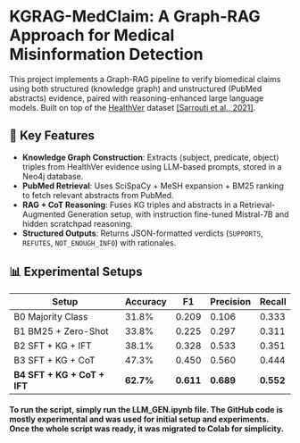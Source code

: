 # KGRAG-MedClaim: A Graph-RAG Approach for Medical Misinformation Detection

This project implements a Graph-RAG pipeline to verify biomedical claims using both structured (knowledge graph) and unstructured (PubMed abstracts) evidence, paired with reasoning-enhanced large language models. Built on top of the [HealthVer](https://github.com/sarrouti/HealthVer) dataset [[Sarrouti et al., 2021]](https://aclanthology.org/2021.emnlp-main.507/).

## 🚀 Key Features

- **Knowledge Graph Construction**: Extracts ⟨subject, predicate, object⟩ triples from HealthVer evidence using LLM-based prompts, stored in a Neo4j database.
- **PubMed Retrieval**: Uses SciSpaCy + MeSH expansion + BM25 ranking to fetch relevant abstracts from PubMed.
- **RAG + CoT Reasoning**: Fuses KG triples and abstracts in a Retrieval-Augmented Generation setup, with instruction fine-tuned Mistral-7B and hidden scratchpad reasoning.
- **Structured Outputs**: Returns JSON-formatted verdicts (`SUPPORTS`, `REFUTES`, `NOT_ENOUGH_INFO`) with rationales.

## 📊 Experimental Setups

| Setup                          | Accuracy | F1     | Precision | Recall |
|-------------------------------|----------|--------|-----------|--------|
| B0 Majority Class             | 31.8%    | 0.209  | 0.106     | 0.333  |
| B1 BM25 + Zero-Shot           | 33.8%    | 0.225  | 0.297     | 0.311  |
| B2 SFT + KG + IFT             | 38.1%    | 0.328  | 0.533     | 0.351  |
| B3 SFT + KG + CoT             | 47.3%    | 0.450  | 0.560     | 0.444  |
| **B4 SFT + KG + CoT + IFT**   | **62.7%**| **0.611**| **0.689** | **0.552** |

#### To run the script, simply run the LLM_GEN.ipynb file. The GitHub code is mostly experimental and was used for initial setup and experiments. Once the whole script was ready, it was migrated to Colab for simplicity.
